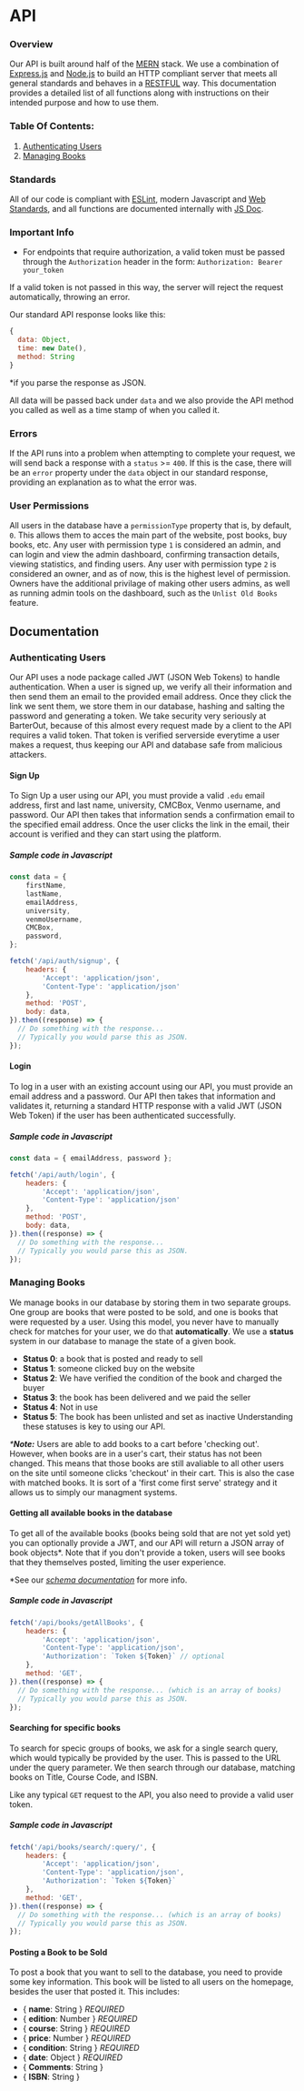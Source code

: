 # API

### Overview
Our API is built around half of the [MERN](http://mern.io) stack. We use a combination of [Express.js](https://expressjs.com) and [Node.js](https://nodejs.org/en/) to build an HTTP compliant server that meets all general standards and behaves in a [RESTFUL](https://en.wikipedia.org/wiki/Representational_state_transfer) way. This documentation provides a detailed list of all functions along with instructions on their intended purpose and how to use them.

### Table Of Contents:
1. [Authenticating Users](#authenticating-users)
2. [Managing Books](#managing-books)

### Standards
All of our code is compliant with [ESLint](https://eslint.org), modern Javascript and [Web Standards](https://www.w3.org/standards), and all functions are documented internally with [JS Doc](http://usejsdoc.org/about-getting-started.html).

### Important Info
- For endpoints that require authorization, a valid token must be passed through the `Authorization` header in the form:
`Authorization: Bearer your_token`

If a valid token is not passed in this way, the server will reject the request automatically, throwing an error.


Our standard API response looks like this:
```javascript
{
  data: Object,
  time: new Date(),
  method: String
}
```
*if you parse the response as JSON.

All data will be passed back under `data` and we also provide the API method you called
as well as a time stamp of when you called it.

### Errors
If the API runs into a problem when attempting to complete your request, we will send back a response with a `status` >= `400`. If this is the case, there will be an `error` property under the `data` object in our standard response, providing an explanation as to what the error was.

### User Permissions
All users in the database have a `permissionType` property that is, by default, `0`. This allows them to acces the main part of the website, post books, buy books, etc. Any user with permission type `1` is considered an admin, and can login and view the admin dashboard, confirming transaction details, viewing statistics, and finding users. Any user with permission type `2` is considered an owner, and as of now, this is the highest level of permission. Owners have the additional privilage of making other users admins, as well as running admin tools on the dashboard, such as the `Unlist Old Books` feature.

## Documentation

### Authenticating Users
Our API uses a node package called JWT (JSON Web Tokens) to handle authentication. When a user is signed up, we verify all their information and then send them an email to the provided email address. Once they click the link we sent them, we store them in our database, hashing and salting the password and generating a token. We take security very seriously at BarterOut, because of this almost every request made by a client to the API requires a valid token. That token is verified serverside everytime a user makes a request, thus keeping our API and database safe from malicious attackers.

#### Sign Up
To Sign Up a user using our API, you must provide a valid `.edu` email address, first and last name, university, CMCBox, Venmo username, and password. Our API then takes that information sends a confirmation email to the specified email address. Once the user clicks the link in the email, their account is verified and they can start using the platform.

##### Sample code in Javascript

```javascript
const data = {
    firstName,
    lastName,
    emailAddress,
    university,
    venmoUsername,
    CMCBox,
    password,
};

fetch('/api/auth/signup', {
    headers: {
        'Accept': 'application/json',
        'Content-Type': 'application/json'
    },
    method: 'POST',
    body: data,
}).then((response) => {
  // Do something with the response...
  // Typically you would parse this as JSON.
});
```

#### Login
To log in a user with an existing account using our API, you must provide an email address and a password. Our API then takes that information and validates it, returning a standard HTTP response with a valid JWT (JSON Web Token) if the user has been authenticated successfully.

##### Sample code in Javascript

```javascript
const data = { emailAddress, password };

fetch('/api/auth/login', {
    headers: {
        'Accept': 'application/json',
        'Content-Type': 'application/json'
    },
    method: 'POST',
    body: data,
}).then((response) => {
  // Do something with the response...
  // Typically you would parse this as JSON.
});
```

### Managing Books 

We manage books in our database by storing them in two separate groups. One group are books that were posted to be sold, and one is books that were requested by a user. Using this model, you never have to manually check for matches for your user, we do that **automatically**. We use a **status** system in our database to manage the state of a given book.
 * __Status 0__: a book that is posted and ready to sell
 * __Status 1__: someone clicked buy on the website
 * __Status 2__: We have verified the condition of the book and charged the buyer
 * __Status 3__: the book has been delivered and we paid the seller
 * __Status 4__: Not in use
 * __Status 5__: The book has been unlisted and set as inactive
Understanding these statuses is key to using our API.

_***Note:**_ Users are able to add books to a cart before 'checking out'. However, when books are in a user's cart, their
status has not been changed. This means that those books are still avaliable to all other users on the site until
someone clicks 'checkout' in their cart. This is also the case with matched books. It is sort of a 'first come first serve'
strategy and it allows us to simply our managment systems.

#### Getting all available books in the database
To get all of the available books (books being sold that are not yet sold yet) you can optionally provide a JWT, and our API will return a JSON array of book objects*. Note that if you don't provide a token, users will see books that they themselves posted, limiting the user experience.

*See our _[schema documentation](https://github.com/BarterOut/schema-docs)_ for more info.
##### Sample code in Javascript

```javascript
fetch('/api/books/getAllBooks', {
    headers: {
        'Accept': 'application/json',
        'Content-Type': 'application/json',
        'Authorization': `Token ${Token}` // optional
    },
    method: 'GET',
}).then((response) => {
  // Do something with the response... (which is an array of books)
  // Typically you would parse this as JSON.
});
```

#### Searching for specific books
To search for specic groups of books, we ask for a single search query, which would typically be
provided by the user. This is passed to the URL under the query parameter. We then search through
our database, matching books on Title, Course Code, and ISBN.

Like any typical `GET` request to the API, you also need to provide a valid user token.

##### Sample code in Javascript
```javascript
fetch('/api/books/search/:query/', {
    headers: {
        'Accept': 'application/json',
        'Content-Type': 'application/json',
        'Authorization': `Token ${Token}`
    },
    method: 'GET',
}).then((response) => {
  // Do something with the response... (which is an array of books)
  // Typically you would parse this as JSON.
});
```


#### Posting a Book to be Sold
To post a book that you want to sell to the database, you need to provide some key information.
This book will be listed to all users on the homepage, besides the user that posted it.
This includes:

- { **name**: String } _REQUIRED_
- { **edition**: Number } _REQUIRED_
- { **course**: String } _REQUIRED_
- { **price**: Number } _REQUIRED_
- { **condition**: String } _REQUIRED_
- { **date**: Object } _REQUIRED_
- { **Comments**: String }
- { **ISBN**: String }
